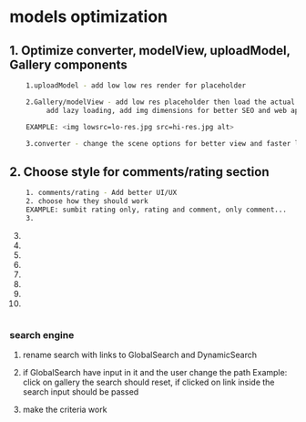 # models optimization

## 1. Optimize converter, modelView, uploadModel, Gallery components

```sh
    1.uploadModel - add low low res render for placeholder

    2.Gallery/modelView - add low res placeholder then load the actual render,
         add lazy loading, add img dimensions for better SEO and web app structure

    EXAMPLE: <img lowsrc=lo-res.jpg src=hi-res.jpg alt>

    3.converter - change the scene options for better view and faster loading
```

## 2. Choose style for comments/rating section

```sh
    1. comments/rating - Add better UI/UX
    2. choose how they should work
    EXAMPLE: sumbit rating only, rating and comment, only comment...
    3. 
```

3.
4.
5.
6.
7.
8.
9.
10.

```

```



### search engine

1. rename search with links to GlobalSearch and DynamicSearch

2. if GlobalSearch have input in it and the user change the path 
Example: click on gallery the search should reset, 
if clicked on link inside the search input should be passed

3. make the criteria work